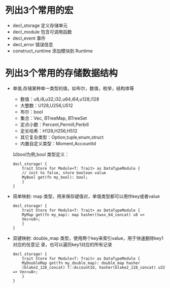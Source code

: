 # 列出3个常用的宏
- decl_storage 定义存储单元
- decl_module 包含可调用函数
- decl_event 事件
- decl_error 错误信息
- construct_runtime 添加模块到 Runtime

# 列出3个常用的存储数据结构
- 单值,存储某种单一类型的值，如布尔，数值，枚举，结构体等
    - 数值：u8,i8,u32,i32,u64,i64,u128,i128
    - 大整数：U128,U256,U512
    - 布尔：bool
    - 集合：Vec<T>, BTreeMap, BTreeSet
    - 定点小数：Percent,Permill,Perbill
    - 定长哈希：H128,H256,H512
    - 其它复杂类型：Option<T>,tuple,enum,struct
    - 内置自定义类型：Moment,AccountId

   以bool为例,bool 类型定义：

    ```
    decl_storage! {
        trait Store for Module<T: Trait> as DataTypeModule {
        // init to false, store boolean value
        MyBool get(fn my_bool): bool;
        }
    }
    ```

- 简单映射: map 类型，用来保存键值对，单值类型都可以用作key或者value

    ```
    decl_storage! {
        trait Store for Module<T: Trait> as DataTypeModule {
        MyMap get(fn my_map): map hasher(twox_64_concat) u8 =>
        Vec<u8>;
        }
    }
    ```

- 双键映射: double_map 类型，使用两个key来索引value，用于快速删除key1对应的任意记
录，也可以遍历key1对应的所有记录
    
    ```
    decl_storage! {
        trait Store for Module<T: Trait> as DataTypeModule {
        MyDoubleMap get(fn my_double_map): double_map hasher
        (blake2_128_concat) T::AccountId, hasher(blake2_128_concat) u32 => Vec<u8>;
        }
    }
    ```